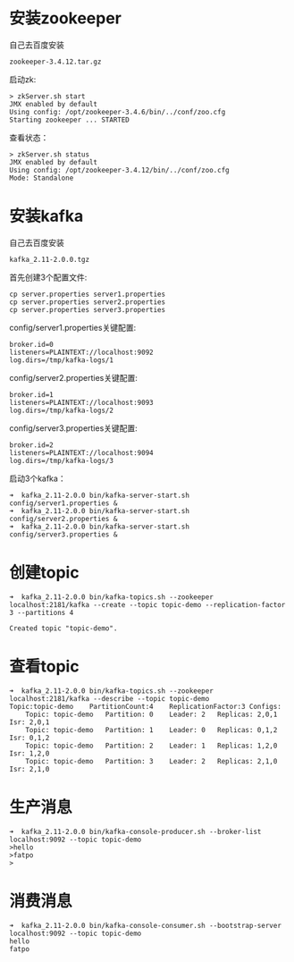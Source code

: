 # 安装zookeeper
自己去百度安装
```
zookeeper-3.4.12.tar.gz 
```

启动zk:
```
> zkServer.sh start
JMX enabled by default
Using config: /opt/zookeeper-3.4.6/bin/../conf/zoo.cfg
Starting zookeeper ... STARTED
```

查看状态：
```
> zkServer.sh status
JMX enabled by default
Using config: /opt/zookeeper-3.4.12/bin/../conf/zoo.cfg
Mode: Standalone
```


# 安装kafka
自己去百度安装
```
kafka_2.11-2.0.0.tgz 
```

首先创建3个配置文件:
```
cp server.properties server1.properties
cp server.properties server2.properties
cp server.properties server3.properties
```

config/server1.properties关键配置:
```
broker.id=0
listeners=PLAINTEXT://localhost:9092
log.dirs=/tmp/kafka-logs/1
```
config/server2.properties关键配置:
```
broker.id=1
listeners=PLAINTEXT://localhost:9093
log.dirs=/tmp/kafka-logs/2
```
config/server3.properties关键配置:
```
broker.id=2
listeners=PLAINTEXT://localhost:9094
log.dirs=/tmp/kafka-logs/3
```


启动3个kafka：
```
➜  kafka_2.11-2.0.0 bin/kafka-server-start.sh config/server1.properties &
➜  kafka_2.11-2.0.0 bin/kafka-server-start.sh config/server2.properties &
➜  kafka_2.11-2.0.0 bin/kafka-server-start.sh config/server3.properties &
```

# 创建topic
```
➜  kafka_2.11-2.0.0 bin/kafka-topics.sh --zookeeper localhost:2181/kafka --create --topic topic-demo --replication-factor 3 --partitions 4

Created topic "topic-demo".
```
# 查看topic
```
➜  kafka_2.11-2.0.0 bin/kafka-topics.sh --zookeeper localhost:2181/kafka --describe --topic topic-demo
Topic:topic-demo	PartitionCount:4	ReplicationFactor:3	Configs:
	Topic: topic-demo	Partition: 0	Leader: 2	Replicas: 2,0,1	Isr: 2,0,1
	Topic: topic-demo	Partition: 1	Leader: 0	Replicas: 0,1,2	Isr: 0,1,2
	Topic: topic-demo	Partition: 2	Leader: 1	Replicas: 1,2,0	Isr: 1,2,0
	Topic: topic-demo	Partition: 3	Leader: 2	Replicas: 2,1,0	Isr: 2,1,0
```

# 生产消息
```
➜  kafka_2.11-2.0.0 bin/kafka-console-producer.sh --broker-list localhost:9092 --topic topic-demo
>hello
>fatpo
>
```

# 消费消息
```
➜  kafka_2.11-2.0.0 bin/kafka-console-consumer.sh --bootstrap-server localhost:9092 --topic topic-demo
hello
fatpo
```